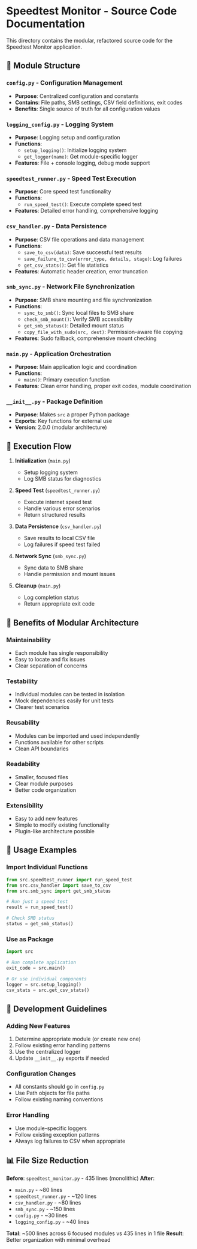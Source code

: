 # Speedtest Monitor - Source Code Documentation

This directory contains the modular, refactored source code for the Speedtest Monitor application.

## 📁 **Module Structure**

### `config.py` - Configuration Management
- **Purpose**: Centralized configuration and constants
- **Contains**: File paths, SMB settings, CSV field definitions, exit codes
- **Benefits**: Single source of truth for all configuration values

### `logging_config.py` - Logging System
- **Purpose**: Logging setup and configuration
- **Functions**: 
  - `setup_logging()`: Initialize logging system
  - `get_logger(name)`: Get module-specific logger
- **Features**: File + console logging, debug mode support

### `speedtest_runner.py` - Speed Test Execution
- **Purpose**: Core speed test functionality
- **Functions**:
  - `run_speed_test()`: Execute complete speed test
- **Features**: Detailed error handling, comprehensive logging

### `csv_handler.py` - Data Persistence  
- **Purpose**: CSV file operations and data management
- **Functions**:
  - `save_to_csv(data)`: Save successful test results
  - `save_failure_to_csv(error_type, details, stage)`: Log failures
  - `get_csv_stats()`: Get file statistics
- **Features**: Automatic header creation, error truncation

### `smb_sync.py` - Network File Synchronization
- **Purpose**: SMB share mounting and file synchronization
- **Functions**:
  - `sync_to_smb()`: Sync local files to SMB share
  - `check_smb_mount()`: Verify SMB accessibility
  - `get_smb_status()`: Detailed mount status
  - `copy_file_with_sudo(src, dest)`: Permission-aware file copying
- **Features**: Sudo fallback, comprehensive mount checking

### `main.py` - Application Orchestration
- **Purpose**: Main application logic and coordination
- **Functions**:
  - `main()`: Primary execution function
- **Features**: Clean error handling, proper exit codes, module coordination

### `__init__.py` - Package Definition
- **Purpose**: Makes `src` a proper Python package
- **Exports**: Key functions for external use
- **Version**: 2.0.0 (modular architecture)

## 🔄 **Execution Flow**

1. **Initialization** (`main.py`)
   - Setup logging system
   - Log SMB status for diagnostics

2. **Speed Test** (`speedtest_runner.py`)
   - Execute internet speed test
   - Handle various error scenarios
   - Return structured results

3. **Data Persistence** (`csv_handler.py`)
   - Save results to local CSV file
   - Log failures if speed test failed

4. **Network Sync** (`smb_sync.py`)
   - Sync data to SMB share
   - Handle permission and mount issues

5. **Cleanup** (`main.py`)
   - Log completion status
   - Return appropriate exit code

## 🎯 **Benefits of Modular Architecture**

### **Maintainability**
- Each module has single responsibility
- Easy to locate and fix issues
- Clear separation of concerns

### **Testability**
- Individual modules can be tested in isolation
- Mock dependencies easily for unit tests
- Clearer test scenarios

### **Reusability**
- Modules can be imported and used independently
- Functions available for other scripts
- Clean API boundaries

### **Readability**
- Smaller, focused files
- Clear module purposes
- Better code organization

### **Extensibility**
- Easy to add new features
- Simple to modify existing functionality
- Plugin-like architecture possible

## 🚀 **Usage Examples**

### Import Individual Functions
```python
from src.speedtest_runner import run_speed_test
from src.csv_handler import save_to_csv
from src.smb_sync import get_smb_status

# Run just a speed test
result = run_speed_test()

# Check SMB status
status = get_smb_status()
```

### Use as Package
```python
import src

# Run complete application
exit_code = src.main()

# Or use individual components
logger = src.setup_logging()
csv_stats = src.get_csv_stats()
```

## 🔧 **Development Guidelines**

### **Adding New Features**
1. Determine appropriate module (or create new one)
2. Follow existing error handling patterns
3. Use the centralized logger
4. Update `__init__.py` exports if needed

### **Configuration Changes**
- All constants should go in `config.py`
- Use Path objects for file paths
- Follow existing naming conventions

### **Error Handling**
- Use module-specific loggers
- Follow existing exception patterns
- Always log failures to CSV when appropriate

## 📊 **File Size Reduction**

**Before**: `speedtest_monitor.py` - 435 lines (monolithic)
**After**: 
- `main.py` - ~80 lines
- `speedtest_runner.py` - ~120 lines  
- `csv_handler.py` - ~80 lines
- `smb_sync.py` - ~150 lines
- `config.py` - ~30 lines
- `logging_config.py` - ~40 lines

**Total**: ~500 lines across 6 focused modules vs 435 lines in 1 file
**Result**: Better organization with minimal overhead